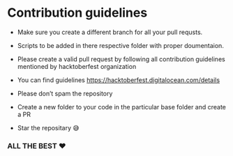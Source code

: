 # Contribution guidelines

* Make sure you create a different branch for all your pull requsts.

* Scripts to be added in there respective folder with proper doumentaion.

* Please create a valid pull request by following all contribution guidelines mentioned by hacktoberfest organization

* You can find guidelines https://hacktoberfest.digitalocean.com/details

* Please don’t spam the repository 

* Create a new folder to your code in the particular base folder and create a PR

* Star the repositary :sweat_smile:

### ALL THE BEST :heart:
